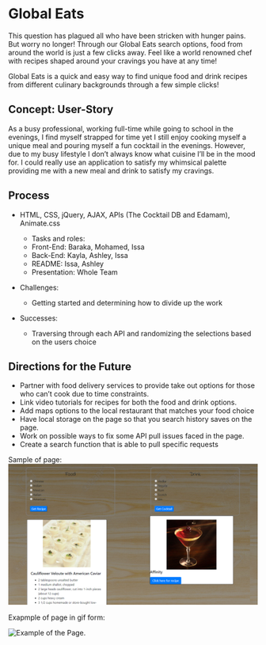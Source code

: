 # Global Eats

This question has plagued all who have been stricken with hunger pains. But worry no longer! Through our Global Eats search options, food from around the world is just a few clicks away. Feel like a world renowned chef with recipes shaped around your cravings you have at any time!

Global Eats is a quick and easy way to find unique food and drink recipes from different culinary backgrounds through a few simple clicks!

## Concept: User-Story
As a busy professional, working full-time while going to school in the evenings, I find myself strapped for time yet I still enjoy cooking myself a unique meal and pouring myself a fun cocktail in the evenings. However, due to my busy lifestyle I don’t always know what cuisine I’ll be in the mood for. I could really use an application to satisfy my whimsical palette providing me with a new meal and drink to satisfy my cravings. 

## Process
- HTML, CSS, jQuery, AJAX, APIs (The Cocktail DB and Edamam), Animate.css
  - Tasks and roles:
  - Front-End: Baraka, Mohamed, Issa
  - Back-End: Kayla, Ashley, Issa
  - README: Issa, Ashley
  - Presentation: Whole Team

- Challenges: 
  - Getting started and determining how to divide up the work
- Successes:
  - Traversing through each API and randomizing the selections based on the users choice

## Directions for the Future
- Partner with food delivery services to provide take out options for those who can’t cook due to time constraints.
- Link video tutorials for recipes for both the food and drink options.
- Add maps options to the local restaurant that matches your food choice
- Have local storage on the page so that you search history saves on the page.
- Work on possible ways to fix some API pull issues faced in the page.
- Create a search function that is able to pull specific requests




Sample of page:
![Sample of page](assets/images/capture.PNG)

Exapmple of page in gif form:

![Example of the Page.](https://media.giphy.com/media/Sx9Pe6G6NmzhVnQ0K9/giphy.gif)
